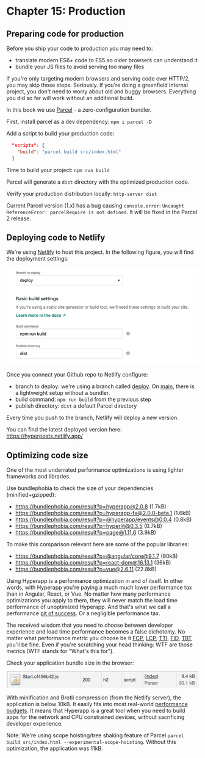 # Chapter 15: Production

## Preparing code for production

Before you ship your code to production you may need to:
* translate modern ES6+ code to ES5 so older browsers can understand it
* bundle your JS files to avoid serving too many files

If you're only targeting modern browsers and serving code over HTTP/2, you may skip those steps. Seriously. If you're doing a greenfield internal project, you don't need to worry about old and buggy browsers. Everything you did so far will work without an additional build. 

In this book we use [Parcel](https://parceljs.org/) - a zero-configuration bundler.

First, install parcel as a dev dependency:
`npm i parcel -D`

Add a script to build your production code:
```json
  "scripts": {
    "build": "parcel build src/index.html"
  }
```
Time to build your project:
`npm run build`

Parcel will generate a `dist` directory with the optimized production code.

Verify your production distribution locally:
`http-server dist`

Current Parcel version (1.x) has a bug causing `console.error`: `Uncaught ReferenceError: parcelRequire is not defined`.
It will be fixed in the Parcel 2 release.

## Deploying code to Netlify

We're using [Netlify](https://www.netlify.com/) to host this project. In the following figure, you will find the deployment settings:

![Figure: Netlify deployment settings](images/netlify.png)

Once you connect your Github repo to Netlify configure:
* branch to deploy: we're using a branch called [deploy](https://github.com/kwasniew/hyperbook-tutorial/tree/deploy). On [main](https://github.com/kwasniew/hyperbook-tutorial/tree/main), there is a lightweight setup without a bundler.
* build command: `npm run build` from the previous step
* publish directory: `dist` a default Parcel directory

Every time you push to the branch, Netlify will deploy a new version.

You can find the latest deployed version here: https://hyperposts.netlify.app/

## Optimizing code size

One of the most underrated performance optimizations is using lighter frameworks and libraries.

Use bundlephobia to check the size of your dependencies (minified+gzipped):
* https://bundlephobia.com/result?p=hyperapp@2.0.8 (1.7kB)
* https://bundlephobia.com/result?p=hyperapp-fx@2.0.0-beta.1 (1.6kB)
* https://bundlephobia.com/result?p=@hyperapp/events@0.0.4 (0.8kB)
* https://bundlephobia.com/result?p=hyperlit@0.3.5 (0.7kB)
* https://bundlephobia.com/result?p=page@1.11.6 (3.9kB)

To make this comparison relevant here are some of the popular libraries:
* https://bundlephobia.com/result?p=@angular/core@9.1.7 (90kB)
* https://bundlephobia.com/result?p=react-dom@16.13.1 (36kB)
* https://bundlephobia.com/result?p=vue@2.6.11 (22.8kB)

Using Hyperapp is a performance optimization in and of itself. In other words, with Hyperapp
you're paying a much much lower performance tax than in Angular, React, or Vue. 
No matter how many performance optimizations you apply to them, they will never match the load time performance of unoptimized Hyperapp. And that's what we call a performance [pit of success](https://blog.codinghorror.com/falling-into-the-pit-of-success/).
Or a negligible performance tax. 

The received wisdom that you need to choose between developer experience and load time performance becomes a false dichotomy. 
No matter what performance metric you choose be it [FCP](https://web.dev/first-contentful-paint/), [LCP](https://web.dev/lcp/), [TTI](https://web.dev/interactive/), [FID](https://web.dev/fid/), [TBT](https://web.dev/tbt/) 
you'll be fine. Even if you're scratching your head thinking: WTF are those metrics (WTF stands for "What's this for").

Check your application bundle size in the browser:

![Figure: Bundle size with minification and Brotli compression](images/bundlesize.png)

With minification and Brotli compression (from the Netlify server), the application is below 10kB. 
It easily fits into most real-world [performance budgets](https://web.dev/performance-budgets-101/). 
It means that Hyperapp is a great tool when you need to build apps for the network and CPU constrained devices, 
without sacrificing developer experience.

Note: We're using scope hoisting/tree shaking feature of Parcel `parcel build src/index.html --experimental-scope-hoisting`.
Without this optimization, the application was 11kB.

